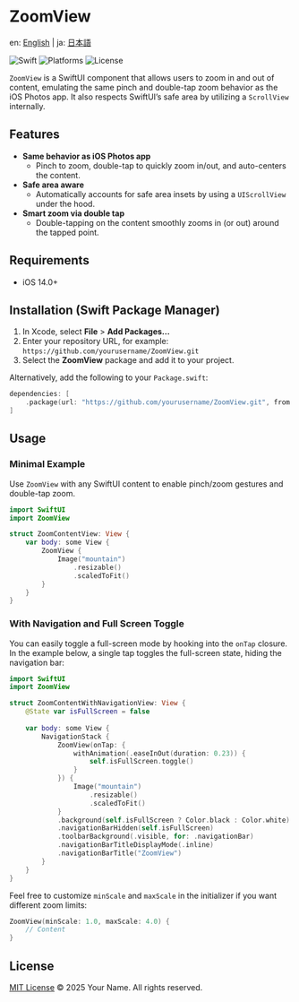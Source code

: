 # ZoomView

en: [English](README.md) | ja: [日本語](README_ja.md)

![Swift](https://img.shields.io/badge/Swift-6.0-orange) ![Platforms](https://img.shields.io/badge/Platforms-iOS-lightgrey) ![License](https://img.shields.io/badge/License-MIT-blue)

`ZoomView` is a SwiftUI component that allows users to zoom in and out of content, emulating the same pinch and double-tap zoom behavior as the iOS Photos app. It also respects SwiftUI’s safe area by utilizing a `ScrollView` internally.

## Features
- **Same behavior as iOS Photos app**
  - Pinch to zoom, double-tap to quickly zoom in/out, and auto-centers the content.
- **Safe area aware**
  - Automatically accounts for safe area insets by using a `UIScrollView` under the hood.
- **Smart zoom via double tap**
  - Double-tapping on the content smoothly zooms in (or out) around the tapped point.

## Requirements
- iOS 14.0+

## Installation (Swift Package Manager)
1. In Xcode, select **File** > **Add Packages...**
2. Enter your repository URL, for example: `https://github.com/yourusername/ZoomView.git`
3. Select the **ZoomView** package and add it to your project.

Alternatively, add the following to your `Package.swift`:
```swift
dependencies: [
    .package(url: "https://github.com/yourusername/ZoomView.git", from: "1.0.0")
]
```

## Usage

### Minimal Example
Use `ZoomView` with any SwiftUI content to enable pinch/zoom gestures and double-tap zoom.

```swift
import SwiftUI
import ZoomView

struct ZoomContentView: View {
    var body: some View {
        ZoomView {
            Image("mountain")
                .resizable()
                .scaledToFit()
        }
    }
}
```

### With Navigation and Full Screen Toggle
You can easily toggle a full-screen mode by hooking into the `onTap` closure. In the example below, a single tap toggles the full-screen state, hiding the navigation bar:

```swift
import SwiftUI
import ZoomView

struct ZoomContentWithNavigationView: View {
    @State var isFullScreen = false
    
    var body: some View {
        NavigationStack {
            ZoomView(onTap: {
                withAnimation(.easeInOut(duration: 0.23)) {
                    self.isFullScreen.toggle()
                }
            }) {
                Image("mountain")
                    .resizable()
                    .scaledToFit()
            }
            .background(self.isFullScreen ? Color.black : Color.white)
            .navigationBarHidden(self.isFullScreen)
            .toolbarBackground(.visible, for: .navigationBar)
            .navigationBarTitleDisplayMode(.inline)
            .navigationBarTitle("ZoomView")
        }
    }
}
```

Feel free to customize `minScale` and `maxScale` in the initializer if you want different zoom limits:

```swift
ZoomView(minScale: 1.0, maxScale: 4.0) {
    // Content
}
```

## License
[MIT License](LICENSE) 
© 2025 Your Name. All rights reserved.
